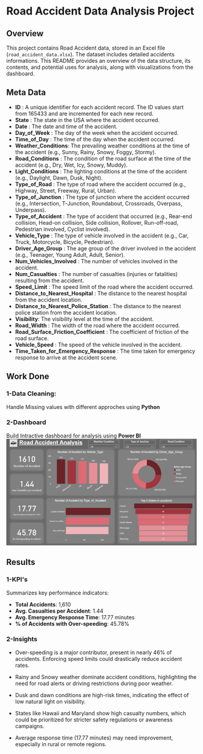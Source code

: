 # Road Accident Data Analysis Project

## Overview
This project contains Road Accident data, stored in an Excel file (`road_accident_data.xlsx`). The dataset includes detailed accidents informations. This README provides an overview of the data structure, its contents, and potential uses for analysis, along with visualizations from the dashboard.

## Meta Data 
- **ID** : A unique identifier for each accident record. The ID values start from 165433 and are incremented for each new record.
- **State** : The state in the USA where the accident occurred.
- **Date** : The date and time of the accident.
- **Day_of_Week** : The day of the week when the accident occurred.
- **Time_of_Day** : The time of the day when the accident occurred.
- **Weather_Conditions**: The prevailing weather conditions at the time of the accident (e.g., Sunny, Rainy, Snowy, Foggy, Stormy).
- **Road_Conditions** : The condition of the road surface at the time of the accident (e.g., Dry, Wet, Icy, Snowy, Muddy).
- **Light_Conditions** : The lighting conditions at the time of the accident (e.g., Daylight, Dawn, Dusk, Night).
- **Type_of_Road** : The type of road where the accident occurred (e.g., Highway, Street, Freeway, Rural, Urban).
- **Type_of_Junction** : The type of junction where the accident occurred (e.g., Intersection, T-Junction, Roundabout, Crossroads, Overpass, Underpass).
- **Type_of_Accident** : The type of accident that occurred (e.g., Rear-end collision, Head-on collision, Side collision, Rollover, Run-off-road, Pedestrian involved, Cyclist involved).
- **Vehicle_Type** : The type of vehicle involved in the accident (e.g., Car, Truck, Motorcycle, Bicycle, Pedestrian).
- **Driver_Age_Group** : The age group of the driver involved in the accident (e.g., Teenager, Young Adult, Adult, Senior).
- **Num_Vehicles_Involved** : The number of vehicles involved in the accident.
- **Num_Casualties** : The number of casualties (injuries or fatalities) resulting from the accident.
- **Speed_Limit** : The speed limit of the road where the accident occurred.
- **Distance_to_Nearest_Hospital** : The distance to the nearest hospital from the accident location.
- **Distance_to_Nearest_Police_Station** : The distance to the nearest police station from the accident location.
- **Visibility**: The visibility level at the time of the accident.
- **Road_Width** : The width of the road where the accident occurred.
- **Road_Surface_Friction_Coefficient** : The coefficient of friction of the road surface.
- **Vehicle_Speed** : The speed of the vehicle involved in the accident.
- **Time_Taken_for_Emergency_Response** : The time taken for emergency response to arrive at the accident scene.

## Work Done

### 1-Data Cleaning:
Handle Missing values with different approches using **Python**

### 2-Dashboard
Build Intractive dashboard for analysis using **Power BI** 
![Employees Dashboard](https://github.com/HazemMedhat/Road-Accident-Analysis-/blob/ecacd28d6a32e593b1444e35e7ae0f5cb569da1f/Dashboard%20.png)


## Results

### 1-KPI's
Summarizes key performance indicators:
- **Total Accidents**: 1,610
- **Avg. Casualties per Accident**:	1.44
- **Avg. Emergency Response Time**:	17.77 minutes
- **% of Accidents with Over-speeding**: 45.78%

### 2-Insights
- Over-speeding is a major contributor, present in nearly 46% of accidents. Enforcing speed limits could drastically reduce accident rates.

- Rainy and Snowy weather dominate accident conditions, highlighting the need for road alerts or driving restrictions during poor weather.

- Dusk and dawn conditions are high-risk times, indicating the effect of low natural light on visibility.

- States like Hawaii and Maryland show high casualty numbers, which could be prioritized for stricter safety regulations or awareness campaigns.

- Average response time (17.77 minutes) may need improvement, especially in rural or remote regions.
